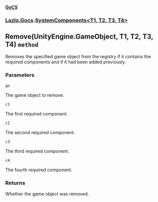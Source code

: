 #### [GoCS](./GoCS.md 'GoCS')
### [Lazlo.Gocs](./GoCS.md#Lazlo-Gocs 'Lazlo.Gocs').[SystemComponents&lt;T1, T2, T3, T4&gt;](./Lazlo-Gocs-SystemComponents-T1-_T2-_T3-_T4-.md 'Lazlo.Gocs.SystemComponents&lt;T1, T2, T3, T4&gt;')
## Remove(UnityEngine.GameObject, T1, T2, T3, T4) `method`
Removes the specified game object from the registry if it contains the required components and if it had been added previously.
### Parameters

<a name='Lazlo-Gocs-SystemComponents-T1-_T2-_T3-_T4--Remove(UnityEngine-GameObject-_T1-_T2-_T3-_T4)-go'></a>
`go`

The game object to remove.

<a name='Lazlo-Gocs-SystemComponents-T1-_T2-_T3-_T4--Remove(UnityEngine-GameObject-_T1-_T2-_T3-_T4)-c1'></a>
`c1`

The first required component.

<a name='Lazlo-Gocs-SystemComponents-T1-_T2-_T3-_T4--Remove(UnityEngine-GameObject-_T1-_T2-_T3-_T4)-c2'></a>
`c2`

The second required component.

<a name='Lazlo-Gocs-SystemComponents-T1-_T2-_T3-_T4--Remove(UnityEngine-GameObject-_T1-_T2-_T3-_T4)-c3'></a>
`c3`

The third required component.

<a name='Lazlo-Gocs-SystemComponents-T1-_T2-_T3-_T4--Remove(UnityEngine-GameObject-_T1-_T2-_T3-_T4)-c4'></a>
`c4`

The fourth required component.
### Returns
Whether the game object was removed.
